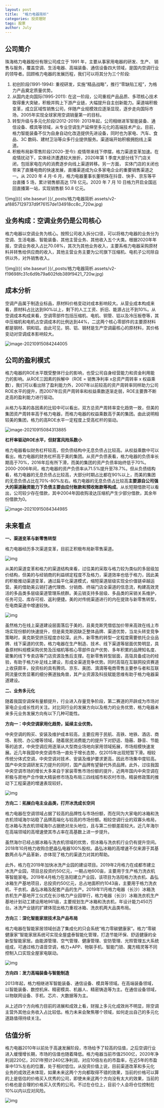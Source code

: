 ```yaml
---
layout: post
title:  "格力电器简析"
categories: 投资理财
tags: 股票
author: July
---
```


## 公司简介

珠海格力电器股份有限公司成立于 1991 年，主要从事家用电器的研发、生产、 销售与服务，覆盖空调、生活电器、高端装备、通信设备四大领域，是国内空调行业的领导者。回顾格力电器的发展历程，我们可以将其分为三个阶段:

1. 初创阶段(1991-1994): 重视研发，实施“精品战略”，推行“零缺陷工程”，为格力产品奠定质量优势。
2. 从国内走向国际(1995-2011): 在这一阶段，公司重视产品品质、多项核心技术取得重大突破，积极并购上下游产业链，大幅提升自主创新能力。渠道端积极变革，成立区域性销售公司，伴随产业规模效应逐渐显现，逐步走向国际市场，2005年实现全球家用空调销量第一的目标。
3. 转型升级与多元化阶段(2012-2019): 2013年起，公司相继进军智能装备、通信设备、模具等领域，从专业空调生产延伸至多元化的高端技术产业。目前，格力智能装备不仅为自身自动化改造提供先进设备，同时也为家电、汽车、食品、3C 数码、建材卫浴等众多行业提供服务。渠道端开始积极拥抱线上渠道。
4. 积极布局新零售阶段(2020-至今): 疫情带来线下停摆，格力渠道变革加速。在疫情扰动下，实体经济遭遇较大挫折，2020年第 1 季度大部分线下门店关闭，包括家电在内的消费逐步向线上渠道转移。另一方面， 实体门店的关闭也带来了直播电商的快速发展，直播渠道成为众多家电企业的重要销售渠道之一。从 2020 年 4 月-6 月，格力电器董事长董明珠在抖音、快手、京东等平台直播 5 场，累计销售额高达 178 亿元。2020 年 7 月 10 日格力开启全国巡回直播第一站，实现销售额 50.8 亿元。

![img]({{ site.baseurl }}/_posts/格力电器简析.assets/v2-af8857129737d9f76157de134918cc8c_720w.jpg)

## 业务构成：空调业务仍是公司核心

格力电器以空调业务为核心。按照公司收入拆分口径，可以将格力电器的业务分为空调、生活电器、智能装备、其他主营业务、其他收入五个大类。根据2020年年报，空调业务收入占比70.08%，其次为其他业务收入，主要系格力电器采购原材料并转售给供应商的收入，其他主营业务主要为公司旗下压缩机、电机子公司除自供以外，对外销售收入。

![img]({{ site.baseurl }}/_posts/格力电器简析.assets/v2-f19698fc31c6d9b79a602fdb389f9421_720w.jpg)

## 成本分析

空调产品属于制造业标品，原材料价格变动对成本影响较大。从营业成本构成来看，原材料占比达到90%以上，剩下的人工工资、折旧、能源占比不到10%。从空调成本构成来看，空调零部件包括压缩机、电机、铜管、铝以及冷压板卷等，其中压缩机和电机占空调成本的比例达到44%，二这两个核心零部件的主要原材料都是钢材、铜和铝。由此可见，铜、铝、钢材是生产空调最核心的原材料，其价格变动对空调成本影响较大。

![image-20210915084244005](D:\Project\github\Rosanne-Luo-io\Rosanne-Luo.github.io\_posts\格力电器简析.assets\image-20210915084244005-16316665658232.png)

## 公司的盈利模式

格力电器的ROE水平既受整体行业的影响，也受公司自身经营能力和资金利用能力的影响。从ROE三因素的拆解中（ROE = 销售净利率 x总资产周转率 x 权益乘数），我们可以看出除了盈利能力外，2007年以前较高的资产周转率同样助力公司ROE水平的提升，而2007年后资产周转率和权益乘数逐渐走弱，ROE主要靠不断走高的盈利能力进行驱动。

从格力与美的各因素的比较中可以看出，双方总资产周转率变化趋势一致，但美的集团资产周转率高于格力电器，而格力电器的权益乘数高于美的集团。由此说明相较美的集团，格力的高ROE水平一定程度上受高杠杆的驱动。

![image-20210915084313885](D:\Project\github\Rosanne-Luo-io\Rosanne-Luo.github.io\_posts\格力电器简析.assets\image-20210915084313885-16316665950873.png)

**杠杆率驱动ROE水平，但财富风险系数小**

格力电器看似财务杠杆较高，但负债结构中无息负债占比较高。从权益乘数中可以看出，格力电器的财务杠杆高于美的集团。从资产负债表看，格力电器的负债率长期高于70%，2016年后有所下滑，而美的集团的资产负债率始终低于70%。2000-2006年间，格力电器的资产负债率从71.5%提升至78.7%。但从负债结构看，格力电器的无息负债占比较高，大部分时期占比都在90%以上，而美的集团的无息负债占比在70%-80%左右。格力电器的无息负债占比较高**主要源自公司强大的渠道融资能力下负债主要由应付账款和预收账款等构成**。从长短期借款可以看出，公司较少存在借款，其中2004年因收购凌达压缩机产生少部分借款，其余年份借款为0。

![image-20210915084344985](D:\Project\github\Rosanne-Luo-io\Rosanne-Luo.github.io\_posts\格力电器简析.assets\image-20210915084344985-16316666261294.png)

## 未来看点

**一、渠道变革与新零售转型**

格力电器经历多次渠道变革，目前正积极布局新零售渠道。

![img](D:\Project\github\Rosanne-Luo-io\Rosanne-Luo.github.io\_posts\格力电器简析.assets\v2-ff0c24b11d719d012e169f2781e85e90_720w.jpg)

从美的渠道变革和格力的渠道结构来看，过往美的采取与格力较为类似的多层级加价结构，但美的与经销商的利益绑定程度不及格力，渠道效率也低于格力，因此美的积极推动渠道变革，通过扁平化渠道模式，缩短渠道层级实现全价值链卓越运营。美的借助美云销打通代理商、分销商、终端门店全渠道的信息流，构建高效灵活的多品类多层级渠道管理系统群。美云销支持多层级、多品类的采销关系维护，任务可见、库存可视、返利便捷。美的对传统渠道进行的内在提效与新零售转型，在电商渠道中增速较快。

![img](D:\Project\github\Rosanne-Luo-io\Rosanne-Luo.github.io\_posts\格力电器简析.assets\v2-d0e33843c7779f24d0d7c46046132eb5_720w.jpg)

虽然格力在线上渠道建设层面落后于美的，且奥克斯凭借低加价带来高效在线上市场实现份额的快速提升，但是奥克斯因缺乏整体品牌、渠道优势，当龙头转变竞争策略时，奥克斯受挤压程度亦较深。此外，新零售的转型一定程度需要依托企业品牌、线下渠道的优势。格力电器在生产制造、技术、线下渠道等层面优势明显，具备原材料规模采购优势及压缩机等核心零部件自产优势、多年积累的品牌知名度、密集的线下专卖店等门店资源及售后支撑。在新零售转型层面，高瓴具备成功的经验，有助于格力补足线上建设，形成全渠道竞争优势。同时高瓴在互联网投资赛道上收获颇丰，投资标的具有腾讯、京东、美团、滴滴等电商零售主要参与者和互联网流量优势显著的细分赛道独角兽，其产业资源及科技赋能思维有助于格力电器渠道建设。

**二、业务多元化**

随着我国空调保有量额提升，行业进入存量竞争阶段，第二赛道的开辟成为市场对家电企业成长性的关注。对比同行业的发展方向以及格力的业务优势，格力电器未来多元业务发展方向有以下几种可能性。

**方向一：中央空调家用化趋势，延续主业优势。**

中央空调的购买、安装及维护成本较高，主要应用于民航、高铁、地铁、酒店、商场、影院、办公楼等领域，随着居民消费能力的提升下对舒适、隐蔽、静音、节能等的追求，中央空调应用逐渐从大型商业场地向家用领域拓展，市场规模快速发展。近几年我国中央空调市场一直处于增长态势，仅2015年出现短暂下滑。相较传统分体式空调，中央空调对技术、安装及维护要求更高，因此市场集中度较高。国产中央空调研发实力提升的同时，国产品牌有望替代外资品牌。此外，过往我国中央空调市场的增长大多来自于家装零售市场份额的提升，近两年国内中央空调在积极与房地产合作做大精装修市场及布局三四线城市和农村市场，精装修政策的推动下工程渠道的增速表现较好。

![img](D:\Project\github\Rosanne-Luo-io\Rosanne-Luo.github.io\_posts\格力电器简析.assets\v2-4fe2b4596f52b6bc9540e11a64f105ba_720w.jpg)

**方向二：拓展白电主业品类，打开冰洗成长空间**

格力电器在空调领域占据了较高的品牌性与市场份额，而在同为大家电的冰箱和洗衣机领域海尔站稳了品牌高端化与较高的市场份额。相较空调行业的双寡头格局，在冰箱与洗衣机领域海尔占据绝对龙头地位，且与第二份额差距较大。近几年海尔在高端领域的高增速使其市占率在高基数上进一步提升。

虽然海尔已经占据冰箱与洗衣机领域的优势，但冰箱与洗衣机行业仍有提升空间。2018年10月格力收购合肥晶弘电器100%股权。晶弘冰箱的高增速不仅来源于其基数两点与产品革新，亦体现了格力的渠道力对其的帮助。

此外，格力在2019年加快冰洗产业园的建设项目。2019年2月格力在成都市建立冰洗产业园，项目总投资约50亿元，一期占地600亩，主要用于生产格力洗衣机等智能家电。2019年4月格力在洛阳建立产业园，该项目为洛阳格力洗衣机、晶弘冰箱生产基地项目，总投资约50亿元，总占地面积约1043亩，主要用于格力洗衣机、干衣机、晶弘冰箱及配套产品的生产。2019年11月格力电器（长沙）冰箱洗衣机生产基地开工仪式在长沙格力产业园举行，格力电器（长沙）冰箱洗衣机生产基地计划动工建设用地961亩，主要规划生产冰箱和洗衣机，年设计能力450万台。冰洗产业链的扩建体现出格力重视冰箱、洗衣机两大品类布局。

**方向三：深化智能家居技术及产品布局**

格力电器在智能家居领域创造了集成化的只会系统“格力零碳健康家”。格力“零碳健康家”智能家居系统可实现全屋盛泰智能化管理，打造节能环保、舒适健康的全新型智能家居。由能源管理、空气管理、健康管理、安防管理、光照管理五大系统组成，可通过格力语音空调，格力+APP、物联手机、智能门锁、魔方精灵等不同控制入口实现全屋家电联动。

![img](D:\Project\github\Rosanne-Luo-io\Rosanne-Luo.github.io\_posts\格力电器简析.assets\v2-b1bb836f7000aa39797f696b793b0b77_720w.jpg)

**方向四：发力高端装备与智能制造**

2013年起，格力相继进军智能装备、通信设备、模具等领域。在高端装备领域，以智能装备、数控机床、精密模具、机器人、精密铸造等为主。在通信设备领域，以物联网设备、手机、芯片、大数据等为主。

从上述四个方向格力目前的进展和成效上看，财报上多元化成效尚不明显，除空调主营外其他业务收入占比较低。格力未来会聚焦哪个领域，如何走出自己的多元化道路值得持续关注。

## 估值分析

格力电器2010年以前处于高速发展阶段，市场给予了较高的估值，之后空调行业进入缓慢增长期，市场的估值也随着降低。格力电器当前市值2500亿，2020年净利润220亿，2021年预计240亿净利润，对应10倍左右的市盈率，在近5年的市盈率中13%左右的位置，处于相对低位。从投资价值上说，目前渠道改革和多元化业务的成效还未体现，如果未来这两个方向都取得不错的效果，当前的价格可以算的上是低估的价格买入优秀的公司，即使未来这两个方向没有太大的效果，当前的价格也是合理的价格买入优秀的公司。不过在仓位上，目前个人会将仓位控制在10%以内以应对风险。

![img](D:\Project\github\Rosanne-Luo-io\Rosanne-Luo.github.io\_posts\格力电器简析.assets\v2-7861251a0918594d62bd3ef025c1b548_720w.jpg)
